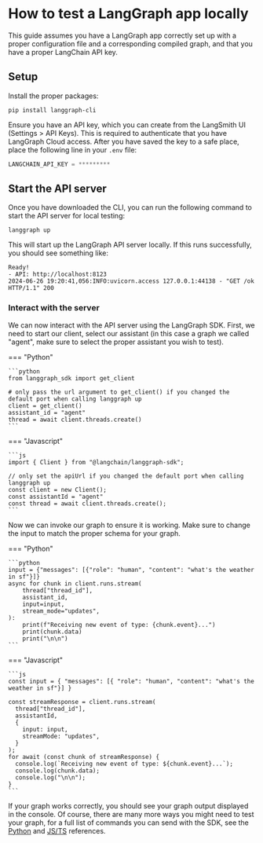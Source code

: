 # How to test a LangGraph app locally

This guide assumes you have a LangGraph app correctly set up with a proper configuration file and a corresponding compiled graph, and that you have a proper LangChain API key.

## Setup

Install the proper packages:

```shell
pip install langgraph-cli
```

Ensure you have an API key, which you can create from the LangSmith UI (Settings > API Keys). This is required to authenticate that you have LangGraph Cloud access. After you have saved the key to a safe place, place the following line in your `.env` file:

```python
LANGCHAIN_API_KEY = *********
```

## Start the API server

Once you have downloaded the CLI, you can run the following command to start the API server for local testing:

```shell
langgraph up
```

This will start up the LangGraph API server locally. If this runs successfully, you should see something like:

```shell
Ready!
- API: http://localhost:8123
2024-06-26 19:20:41,056:INFO:uvicorn.access 127.0.0.1:44138 - "GET /ok HTTP/1.1" 200
```

### Interact with the server

We can now interact with the API server using the LangGraph SDK. First, we need to start our client, select our assistant (in this case a graph we called "agent", make sure to select the proper assistant you wish to test).

=== "Python"

    ```python
    from langgraph_sdk import get_client

    # only pass the url argument to get_client() if you changed the default port when calling langgraph up
    client = get_client()
    assistant_id = "agent"
    thread = await client.threads.create()
    ```

=== "Javascript"

    ```js
    import { Client } from "@langchain/langgraph-sdk";

    // only set the apiUrl if you changed the default port when calling langgraph up
    const client = new Client();
    const assistantId = "agent"
    const thread = await client.threads.create();
    ```

Now we can invoke our graph to ensure it is working. Make sure to change the input to match the proper schema for your graph. 

=== "Python"

    ```python
    input = {"messages": [{"role": "human", "content": "what's the weather in sf"}]}
    async for chunk in client.runs.stream(
        thread["thread_id"],
        assistant_id,
        input=input,
        stream_mode="updates",
    ):
        print(f"Receiving new event of type: {chunk.event}...")
        print(chunk.data)
        print("\n\n")
    ```
=== "Javascript"

    ```js
    const input = { "messages": [{ "role": "human", "content": "what's the weather in sf"}] }

    const streamResponse = client.runs.stream(
      thread["thread_id"],
      assistantId,
      {
        input: input,
        streamMode: "updates",
      }
    );
    for await (const chunk of streamResponse) {
      console.log(`Receiving new event of type: ${chunk.event}...`);
      console.log(chunk.data);
      console.log("\n\n");
    }
    ```

If your graph works correctly, you should see your graph output displayed in the console. Of course, there are many more ways you might need to test your graph, for a full list of commands you can send with the SDK, see the [Python](https://langchain-ai.github.io/langgraph/cloud/reference/sdk/python_sdk_ref/) and [JS/TS](https://langchain-ai.github.io/langgraph/cloud/reference/sdk/js_ts_sdk_ref/) references.